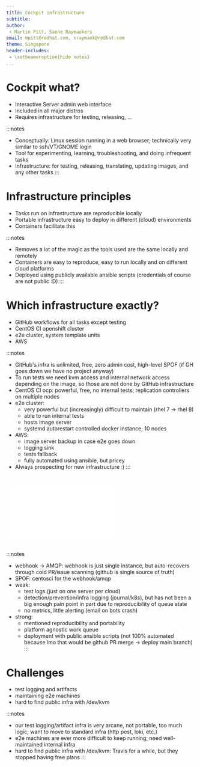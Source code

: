 ```yaml
---
title: Cockpit infrastructure
subtitle:
author:
 - Martin Pitt, Sanne Raymaekers
email: mpitt@redhat.com, sraymaek@redhat.com
theme: Singapore
header-includes:
 - \setbeameroption{hide notes}
...
```


# Cockpit what?

- Interactive Server admin web interface
- Included in all major distros
- Requires infrastructure for testing, releasing, ...

:::notes
- Conceptually: Linux session running in a web browser; technically very similar to ssh/VT/GNOME login
- Tool for experimenting, learning, troubleshooting, and doing infrequent tasks
- Infrastructure: for testing, releasing, translating, updating images, and any other tasks
:::

# Infrastructure principles

- Tasks run on infrastructure are reproducible locally
- Portable infrastructure easy to deploy in different (cloud) environments
- Containers facilitate this

:::notes
- Removes a lot of the magic as the tools used are the same locally and remotely
- Containers are easy to reproduce, easy to run locally and on different cloud platforms
- Deployed using publicly available ansible scripts (credentials of course are not public :D)
:::

<!-- TODO maybe pull this slide out in to two? One that says which infra we use, and another which details what we run on each ? -->
# Which infrastructure exactly?

- GitHub workflows for all tasks except testing
- CentOS CI openshift cluster
- e2e cluster, system template units
- AWS

:::notes
- GitHub's infra is unlimited, free, zero admin cost, high-level SPOF (if GH goes down we have no project anyway)
- To run tests we need kvm access and internal network access depending on the
  image, so those are not done by GitHub infrastructure
- CentOS CI ocp: powerful, free, no internal tests; replication controllers on multiple nodes
- e2e cluster:
  - very powerful but (increasingly) difficult to maintain (rhel 7 → rhel 8)
  - able to run internal tests
  - hosts image server
  - systemd autorestart controlled docker instance; 10 nodes
- AWS:
  - image server backup in case e2e goes down
  - logging sink
  - tests fallback
  - fully automated using ansible, but pricey
- Always prospecting for new infrastructure :)
:::

<!-- TODO Not sure i got the image conversion right -->
# ![event flow](event-flow.pdf)

:::notes
- webhook → AMQP: webhook is just single instance, but auto-recovers through cold PR/issue scanning (github is single source of truth)
- SPOF: centosci for the webhook/amqp
- weak:
  - test logs (just on one server per cloud)
  - detection/prevention/infra logging (journal/k8s), but has not been a big enough pain point in part due to reproducibility of queue state
  - no metrics, little alerting (email on bots crash)
- strong:
  - mentioned reproducibility and portability
  - platform agnostic work queue
  - deployment with public ansible scripts (not 100% automated because imo that would be github PR merge -> deploy main branch)
:::

# Challenges
- test logging and artifacts
- maintaining e2e machines
- hard to find public infra with /dev/kvm

:::notes
- our test logging/artifact infra is very arcane, not portable, too much logic; want to move to standard infra (http post, loki, etc.)
- e2e machines are ever more difficult to keep running; need well-maintained internal infra
- hard to find public infra with /dev/kvm: Travis for a while, but they stopped having free plans
:::
